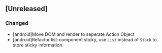 ## [Unreleased]

### Changed
- [android]Move DOM and render to seperate Action Object
- [android]Refactor list-component sticky, use `List` instead of `Stack` to store sticky information.